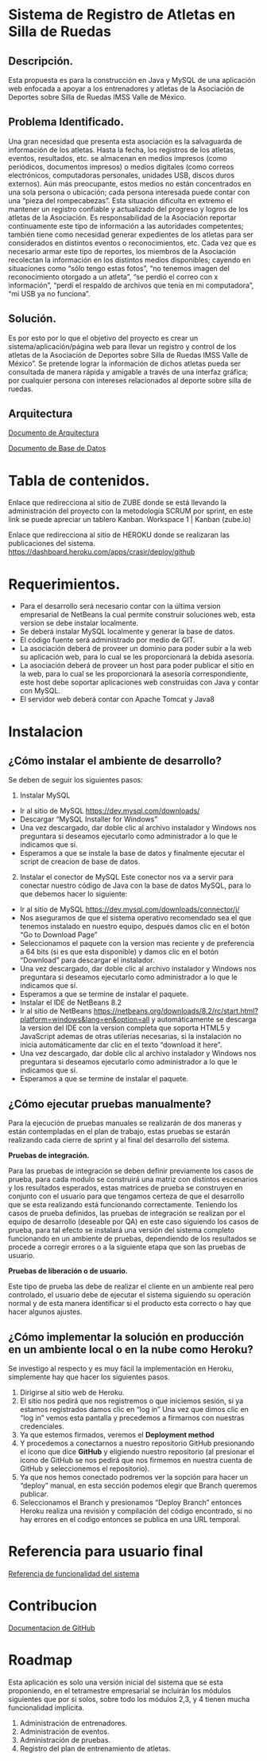 # Sistema de Registro de Atletas en Silla de Ruedas

## Descripción.

Esta propuesta es para la construcción en Java y MySQL de una aplicación web enfocada a apoyar a los entrenadores y atletas de la Asociación de Deportes sobre Silla de Ruedas IMSS Valle de México.

## Problema Identificado.

Una gran necesidad que presenta esta asociación es la salvaguarda de información de los atletas. Hasta la fecha, los registros de los atletas, eventos, resultados, etc. se almacenan en medios impresos (como periódicos, documentos impresos) o medios digitales (como correos electrónicos, computadoras personales, unidades USB, discos duros externos). Aún más preocupante, estos medios no están concentrados en una sola persona o ubicación; cada persona interesada puede contar con una “pieza del rompecabezas”. 
Esta situación dificulta en extremo el mantener un registro confiable y actualizado del progreso y logros de los atletas de la Asociación. Es responsabilidad de la Asociación reportar continuamente este tipo de información a las autoridades competentes; también tiene como necesidad generar expedientes de los atletas para ser considerados en distintos eventos o reconocimientos, etc. 
Cada vez que es necesario armar este tipo de reportes, los miembros de la Asociación recolectan la información en los distintos medios disponibles; cayendo en situaciones como “sólo tengo estas fotos”, “no tenemos imagen del reconocimiento otorgado a un atleta”, “se perdió el correo con x información”, “perdí el respaldo de archivos que tenía en mi computadora”, “mi USB ya no funciona”.

## Solución. 

Es por esto por lo que el objetivo del proyecto es crear un sistema/aplicación/página web para llevar un registro y control de los atletas de la Asociación de Deportes sobre Silla de Ruedas IMSS Valle de México”. Se pretende lograr la información de dichos atletas pueda ser consultada de manera rápida y amigable a través de una interfaz gráfica; por cualquier persona con intereses relacionados al deporte sobre silla de ruedas.

## Arquitectura

[Documento de Arquitectura](https://github.com/lchamosa/productividad_herramientas_tecnologicas/blob/main/2-Dise%C3%B1o/PHT_Dise%C3%B1oArquitectura.pdf)

[Documento de Base de Datos](https://github.com/lchamosa/productividad_herramientas_tecnologicas/blob/main/2-Dise%C3%B1o/PHT_Dise%C3%B1oBaseDatos.pdf)

# Tabla de contenidos.

Enlace que redirecciona al sitio de ZUBE donde se está llevando la administración del proyecto con la metodología SCRUM por sprint, en este link se puede apreciar un tablero Kanban.
Workspace 1 | Kanban (zube.io)

Enlace que redirecciona al sitio de HEROKU donde se realizaran las publicaciones del sistema.
https://dashboard.heroku.com/apps/crasir/deploy/github

# Requerimientos.

- Para el desarrollo será necesario contar con la última version empresarial de NetBeans la cual permite construir soluciones web, esta version se debe instalar localmente. 
- Se deberá instalar MySQL localmente y generar la base de datos.
- El código fuente será administrado por medio de GIT.
- La asociación deberá de proveer un dominio para poder subir a la web su aplicación web, para lo cual se les proporcionará la debida asesoría. 
- La asociación deberá de proveer un host para poder publicar el sitio en la web, para lo cual se les proporcionará la asesoría correspondiente, este host debe soportar aplicaciones web      construidas con Java y contar con MySQL.
- El servidor web deberá contar con Apache Tomcat y Java8

# Instalacion

## ¿Cómo instalar el ambiente de desarrollo?

Se deben de seguir los siguientes pasos:

1. Instalar MySQL
- Ir al sitio de MySQL https://dev.mysql.com/downloads/
- Descargar “MySQL Installer for Windows”
- Una vez descargado, dar doble clic al archivo instalador y Windows nos preguntara si deseamos ejecutarlo como administrador a lo que le indicamos que sí.
- Esperamos a que se instale la base de datos y finalmente ejecutar el script de creacion de base de datos.

2. Instalar el conector de MySQL
   Este conector nos va a servir para conectar nuestro código de Java con la base de datos MySQL, para lo que debemos hacer lo siguiente:

- Ir al sitio de MySQL https://dev.mysql.com/downloads/connector/j/
- Nos aseguramos de que el sistema operativo recomendado sea el que tenemos instalado en nuestro equipo, después damos clic en el botón “Go to Download Page”
- Seleccionamos el paquete con la version mas reciente y de preferencia a 64 bits (si es que esta disponible) y damos clic en el botón “Download” para descargar el instalador.
- Una vez descargado, dar doble clic al archivo instalador y Windows nos preguntara si deseamos ejecutarlo como administrador a lo que le indicamos que sí.
- Esperamos a que se termine de instalar el paquete.
- Instalar el IDE de NetBeans 8.2
- Ir al sitio de NetBeans https://netbeans.org/downloads/8.2/rc/start.html?platform=windows&lang=en&option=all y automáticamente se descarga la version del IDE con la version completa que   soporta HTML5 y JavaScript ademas de otras utilerías necesarias,  si la instalación no inicia automáticamente dar clic en el texto “download it here”.
- Una vez descargado, dar doble clic al archivo instalador y Windows nos preguntara si deseamos ejecutarlo como administrador a lo que le indicamos que sí.
- Esperamos a que se termine de instalar el paquete.

## ¿Cómo ejecutar pruebas manualmente?
Para la ejecución de pruebas manuales se realizarán de dos maneras y están contempladas en el plan de trabajo, estas pruebas se estarán realizando cada cierre de sprint y al final del desarrollo del sistema.

**Pruebas de integración.**

Para las pruebas de integración se deben definir previamente los casos de prueba, para cada modulo se construirá una matriz con distintos escenarios y los resultados esperados, estas matrices de prueba se construyen en conjunto con el usuario para que tengamos certeza de que el desarrollo que se esta realizando está funcionando correctamente. Teniendo los casos de prueba definidos, las pruebas de integración se realizan por el equipo de desarrollo (deseable por QA) en este caso siguiendo los casos de prueba, para tal efecto se instalará una versión del sistema completo funcionando en un ambiente de pruebas, dependiendo de los resultados se procede a corregir errores o a la siguiente etapa que son las pruebas de usuario.

**Pruebas de liberación o de usuario.**

Este tipo de prueba las debe de realizar el cliente en un ambiente real pero controlado, el usuario debe de ejecutar el sistema siguiendo su operación normal y de esta manera identificar si el producto esta correcto o hay que hacer algunos ajustes.


## ¿Cómo implementar la solución en producción en un ambiente local o en la nube como Heroku?

Se investigo al respecto y es muy fácil la implementación en Heroku, simplemente hay que hacer los siguientes pasos. 

1. Dirigirse al sitio web de Heroku.  
2. El sitio nos pedirá que nos registremos o que iniciemos sesión, si ya estamos registrados damos clic en “log in” 
   Una vez que dimos clic en “log in” vemos esta pantalla y precedemos a firmarnos con nuestras credenciales.
3. Ya que estemos firmados, veremos el **Deployment method**
4. Y procedemos a conectarnos a nuestro repositorio GitHub presionando el icono que dice **GitHub** y eligiendo nuestro repositorio (al presionar el icono de GitHub se nos pedirá que nos firmemos en    nuestra cuenta de GitHub y seleccionemos el repositorio).
5. Ya que nos hemos conectado podremos ver la sopción para hacer un “deploy” manual, en esta sección podemos elegir que Branch queremos publicar.
6. Seleccionamos el Branch y presionamos “Deploy Branch” entonces Heroku realiza una revisión y compilación del código encontrado, si no hay errores en el codigo entonces se publica en una URL temporal.

# Referencia para usuario final

[Referencia de funcionalidad del sistema](https://github.com/lchamosa/productividad_herramientas_tecnologicas/blob/main/2-Dise%C3%B1o/PHT_Prototipo.pdf)

# Contribucion

[Documentacion de GitHub](https://github.com/lchamosa/productividad_herramientas_tecnologicas/blob/main/5-Documentacion/PHT_ContribucionGIT.pdf)

# Roadmap

Esta aplicación es solo una versión inicial del sistema que se esta proponiendo, en el tetramestre empresarial se incluirán los módulos siguientes que por si solos, sobre todo los módulos 2,3, y 4 tienen mucha funcionalidad implícita.

1.	Administración de entrenadores.
2.	Administración de eventos.
3.	Administración de pruebas.
4.	Registro del plan de entrenamiento de atletas.


 
